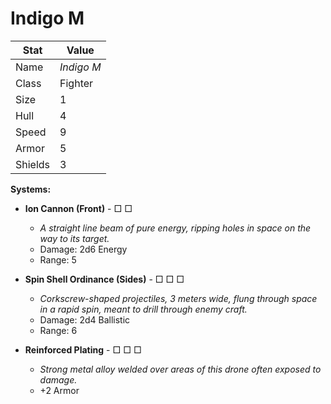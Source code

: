 # Indigo M

| Stat    | Value      |
| ------- | ---------- |
| Name    | *Indigo M* |
| Class   | Fighter    |
| Size    | 1          |
| Hull    | 4          |
| Speed   | 9          |
| Armor   | 5          |
| Shields | 3          |

**Systems:**

- **Ion Cannon (Front)** - □ □

  - *A straight line beam of pure energy, ripping holes in space on the way to its target.*
  - Damage: 2d6 Energy
  - Range: 5

- **Spin Shell Ordinance (Sides)** - □ □ □

  - *Corkscrew-shaped projectiles, 3 meters wide, flung through space in a rapid spin, meant to drill through enemy craft.*
  - Damage: 2d4 Ballistic
  - Range: 6

- **Reinforced Plating** - □ □ □
  - *Strong metal alloy welded over areas of this drone often exposed to damage.*
  - +2 Armor
